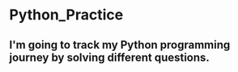 # Python_Practice
## I'm going to track my Python programming journey by solving different questions.
